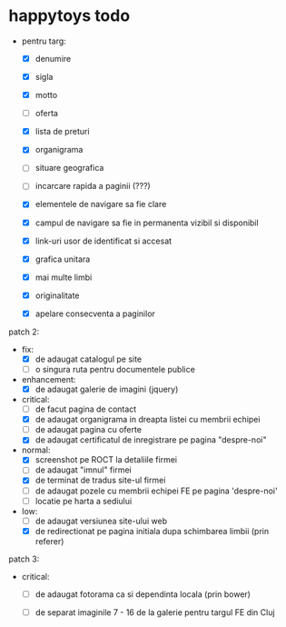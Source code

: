 happytoys todo
==============

- pentru targ:
  - [x] denumire
  - [x] sigla
  - [x] motto
  - [ ] oferta
  - [x] lista de preturi
  - [x] organigrama
  - [ ] situare geografica
  - [ ] incarcare rapida a paginii (???)
  - [x] elementele de navigare sa fie clare
  - [x] campul de navigare sa fie in permanenta vizibil si disponibil
  - [x] link-uri usor de identificat si accesat
  - [x] grafica unitara
  - [x] mai multe limbi
  - [x] originalitate
  - [x] apelare consecventa a paginilor 


patch 2:
- fix:
  - [x] de adaugat catalogul pe site
  - [ ] o singura ruta pentru documentele publice
  
- enhancement:
  - [x] de adaugat galerie de imagini (jquery)
  
- critical:
  - [ ] de facut pagina de contact
  - [x] de adaugat organigrama in dreapta listei cu membrii echipei
  - [ ] de adaugat pagina cu oferte
  - [x] de adaugat certificatul de inregistrare pe pagina "despre-noi"
  
- normal:
  - [x] screenshot pe ROCT la detaliile firmei
  - [ ] de adaugat "imnul" firmei
  - [x] de terminat de tradus site-ul firmei
  - [ ] de adaugat pozele cu membrii echipei FE pe pagina 'despre-noi'
  - [ ] locatie pe harta a sediului
  
- low:
  - [ ] de adaugat versiunea site-ului web
  - [x] de redirectionat pe pagina initiala dupa schimbarea limbii (prin referer)
  
patch 3:
- critical:
  - [ ] de adaugat fotorama ca si dependinta locala (prin bower)
  - [ ] de separat imaginile 7 - 16 de la galerie pentru targul FE din Cluj


